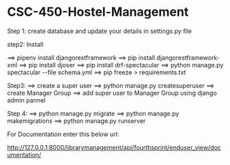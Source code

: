 # CSC-450-Hostel-Management

Step 1: create database and update your details in settings.py file

step2: Install

==> pipenv install djangorestframework
==> pip install djangorestframework-xml
==> pip install djoser
==> pip install drf-spectacular
==>  python manage.py spectacular --file schema.yml
==> pip freeze > requirements.txt

Step3: 
==> create a super user ==> python manage.py createsuperuser
==> create Manager Group
==> add super user to Manager Group using django admin pannel


Step 4:
==> python manage.py migrate 
==> python manage.py makemigrations 
==> python manage.py runserver

For Documentation enter this below url:

http://127.0.0.1:8000/librarymanagement/api/fourthsprint/enduser_view/documentation/


